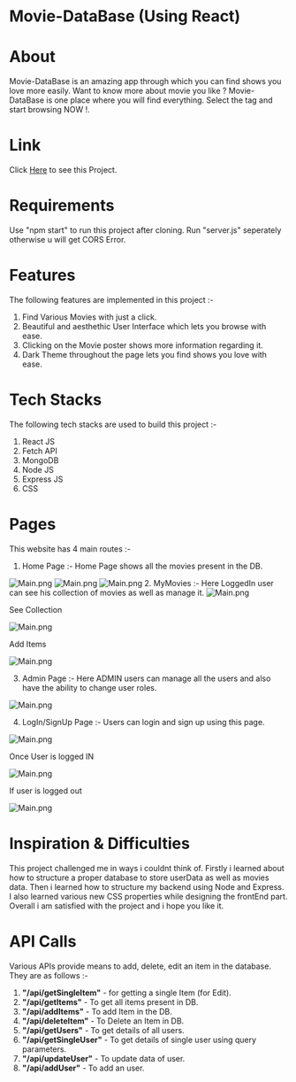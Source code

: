 # <h1>Movie-DataBase (Using React)</h1>

# About

Movie-DataBase is an amazing app through which you can find shows you love more easily. Want to know more about movie you like ? Movie-DataBase is one place where you will find everything. Select the tag and start browsing NOW !.

# Link 

Click&nbsp;<a href="https://dashing-seahorse-d8c84b.netlify.app/">Here</a>&nbsp;to see this Project.

# Requirements

Use "npm start" to run this project after cloning. Run "server.js" seperately otherwise u will get CORS Error.

# Features

 The following features are implemented in this project :-
        <ol>
            <li>Find Various Movies with just a click.</li>
            <li>Beautiful and aesthethic User Interface which lets you browse with ease.</li>
            <li>Clicking on the Movie poster shows more information regarding it.</li>
            <li>Dark Theme throughout the page lets you find shows you love with ease.</li>
        </ol>
        
# Tech Stacks     

The following tech stacks are used to build this project :-
        <ol>
            <li>React JS</li>
            <li>Fetch API</li>
            <li>MongoDB</li>
            <li>Node JS</li>
            <li>Express JS</li>
            <li>CSS</li>
        </ol>
        
# Pages
This website has 4 main routes :-
1. Home Page :- Home Page shows all the movies present in the DB.

 <img src="https://i.imgur.com/DNCffim.png" alt="Main.png">
 <img src="https://i.imgur.com/ufK8LDH.png" alt="Main.png">
 <img src="https://i.imgur.com/NMXMLVV.png" alt="Main.png">
2. MyMovies :- Here LoggedIn user can see his collection of movies as well as manage it.

 <img src="https://i.imgur.com/8G0pOus.png" alt="Main.png">
 
 See Collection 
 
 <img src="https://i.imgur.com/XCmY10z.png" alt="Main.png">
 
 Add Items
 
  <img src="https://i.imgur.com/48y4hEa.png" alt="Main.png">
 
3. Admin Page :- Here ADMIN users can manage all the users and also have the ability to change user roles.

 <img src="https://i.imgur.com/D2MKkyX.png" alt="Main.png">
 
4. LogIn/SignUp Page :- Users can login and sign up using this page.

 <img src="https://i.imgur.com/cdYPzpE.png" alt="Main.png">
 
 Once User is logged IN 
 
 <img src="https://i.imgur.com/WOsp5PY.png" alt="Main.png">
 
 If user is logged out 
 
 <img src="https://i.imgur.com/PWOH6I7.png" alt="Main.png">
 
# Inspiration & Difficulties
This project challenged me in ways i couldnt think of. Firstly i learned about how to structure a proper database to store userData as well as movies data. Then i learned how to structure my backend using Node and Express. I also learned various new CSS properties while designing the frontEnd part. Overall i am satisfied with the project and i hope you like it.

# API Calls
Various APIs provide means to add, delete, edit an item in the database. They are as follows :-
<ol>
  <li><strong>"/api/getSingleItem"</strong> - for getting a single Item (for Edit).</li>
  <li><strong>"/api/getItems"</strong> - To get all items present in DB.</li>
  <li><strong>"/api/addItems"</strong> - To add Item in the DB.</li>
  <li><strong>"/api/deleteItem"</strong> - To Delete an Item in DB.</li> 
  <li><strong>"/api/getUsers"</strong> - To get details of all users.</li> 
  <li><strong>"/api/getSingleUser"</strong> - To get details of single user using query parameters.</li> 
  <li><strong>"/api/updateUser"</strong> - To update data of user.</li> 
  <li><strong>"/api/addUser"</strong> - To add an user.</li> 
</ol>


 


